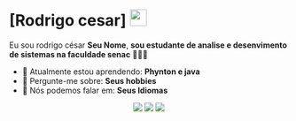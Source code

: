 # [Rodrigo cesar] <img src="https://github.com/TheDudeThatCode/TheDudeThatCode/blob/master/Assets/Mario_Hello_Big.gif" width="30px">

Eu sou rodrigo césar <strong>Seu Nome</strong>, <strong> sou estudante de analise e desenvimento de sistemas na faculdade senac</strong> 👨🏻‍💻 

- 🚀 Atualmente estou aprendendo: <strong>Phynton e java</strong> 
- 💬 Pergunte-me sobre: <strong>Seus hobbies</strong>
- 📣 Nós podemos falar em: <strong>Seus Idiomas</strong>

<div align="center">

  <a href="#" alt="Gmail">
    <img src="https:/https://encrypted-tbn0.gstatic.com/images?q=tbn:ANd9GcQkMDrekhRFzVDYGl-EKKoJlpypL-1oZv6K-w&s"/></a>

  <a href="#" alt="Linkedin">
    <img src="https://img.shields.io/badge/-Linkedin-0e76a8?style=flat-square&logo=Linkedin&logoColor=white&link=LINK-DO-SEU-LINKEDIN" /></a>

  <a href="#" alt="Instagram">
    <img src="https://img.shields.io/badge/-Instagram-DF0174?style=flat-square&labelColor=DF0174&logo=instagram&logoColor=white&link=LINK-DO-SEU-INSTAGRAM"/></a>

</div>
